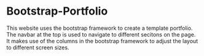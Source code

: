 # Bootstrap-Portfolio

This website uses the bootstrap framework to create a template portfolio. The navbar at the top is used to navigate to different secitons on the page. It makes use of the columns in the bootstrap framework to adjust the layout to different screen sizes.

